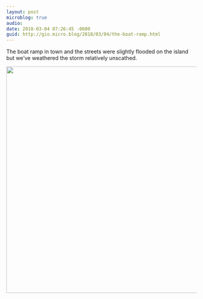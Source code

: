 ```yaml
---
layout: post
microblog: true
audio: 
date: 2018-03-04 07:26:45 -0600
guid: http://gio.micro.blog/2018/03/04/the-boat-ramp.html
---
```

The boat ramp in town and the streets were slightly flooded on the island but we’ve weathered the storm relatively unscathed.

<img src="http://microblog.stevegio.net/uploads/2018/5ece31a2ce.jpg" width="600" height="599" />
